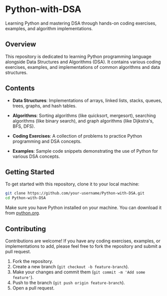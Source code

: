 # Python-with-DSA
Learning Python and mastering DSA through hands-on coding exercises, examples, and algorithm implementations.

## Overview
This repository is dedicated to learning Python programming language alongside Data Structures and Algorithms (DSA). It contains various coding exercises, examples, and implementations of common algorithms and data structures.

## Contents
- **Data Structures**: Implementations of arrays, linked lists, stacks, queues, trees, graphs, and hash tables.
- **Algorithms**: Sorting algorithms (like quicksort, mergesort), searching algorithms (like binary search), and graph algorithms (like Dijkstra's, BFS, DFS).

- **Coding Exercises**: A collection of problems to practice Python programming and DSA concepts.
- **Examples**: Sample code snippets demonstrating the use of Python for various DSA concepts.
## Getting Started
To get started with this repository, clone it to your local machine:

```bash
git clone https://github.com/your-username/Python-with-DSA.git
cd Python-with-DSA
```
Make sure you have Python installed on your machine. You can download it from [python.org](https://www.python.org/downloads/).
## Contributing
Contributions are welcome! If you have any coding exercises, examples, or implementations to add, please feel free to fork the repository and submit a pull request.
1. Fork the repository.
2. Create a new branch (`git checkout -b feature-branch`).
3. Make your changes and commit them (`git commit -m 'Add some feature'`).
4. Push to the branch (`git push origin feature-branch`).
5. Open a pull request.

